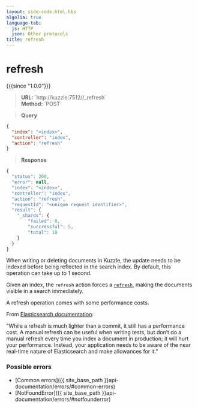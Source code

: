 ```yaml
---
layout: side-code.html.hbs
algolia: true
language-tab:
  js: HTTP
  json: Other protocols
title: refresh
---
```


# refresh

{{{since "1.0.0"}}}

<blockquote class="js">
<p>
<b>URL:</b> `http://kuzzle:7512/<index>/_refresh`  
</br><b>Method:</b> `POST`
</p>
</blockquote>


<blockquote class="json">
<p>
<b>Query</b>
</p>
</blockquote>


```json
{
  "index": "<index>",
  "controller": "index",
  "action": "refresh"
}
```

>**Response**

```javascript
{
  "status": 200,
  "error": null,
  "index": "<index>",
  "controller": "index",
  "action": "refresh",
  "requestId": "<unique request identifier>",
  "result": {
    "_shards": {
        "failed": 0,
        "succressful": 5,
        "total": 10
    }
  }
}
```

When writing or deleting documents in Kuzzle, the update needs to be indexed before being reflected
in the search index.
By default, this operation can take up to 1 second.

Given an index, the `refresh` action forces a
[`refresh`](https://www.elastic.co/guide/en/elasticsearch/reference/5.4/docs-refresh.html), making the documents visible in a search immediately.

<aside class="left warning">
  <p>
    A refresh operation comes with some performance costs.<br>
  </p>
  <p>
    From <a href="https://www.elastic.co/guide/en/elasticsearch/reference/5.4/docs-refresh.html">
    Elasticsearch documentation</a>:
    <div class="quote">
      "While a refresh is much lighter than a commit, it still has a performance cost.
      A manual refresh can be useful when writing tests, but don’t do a manual refresh every time
      you index a document in production; it will hurt your performance. Instead, your application
      needs to be aware of the near real-time nature of Elasticsearch and make allowances for it."
    </div>
  </p>
</aside>

### Possible errors

- [Common errors]({{ site_base_path }}api-documentation/errors/#common-errors)
- [NotFoundError]({{ site_base_path }}api-documentation/errors/#notfounderror)
